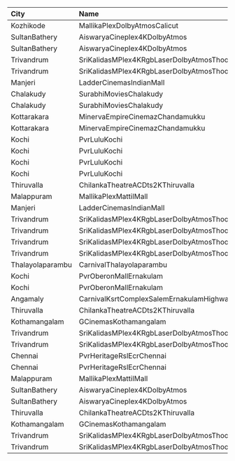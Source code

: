 | City             | Name                                                     |  Time | Type          | Price | Capacity | Booked |
| :--------------- | :------------------------------------------------------- | ----: | :------------ | ----: | -------: | -----: |
| Kozhikode        | MallikaPlexDolbyAtmosCalicut                             | 10:00 | Executive     |  140₹ |      163 |     81 |
| SultanBathery    | AiswaryaCineplex4KDolbyAtmos                             | 11:00 | Recliner      |  250₹ |        9 |      4 |
| SultanBathery    | AiswaryaCineplex4KDolbyAtmos                             | 11:00 | PlatinumClass |  112₹ |      156 |     78 |
| Trivandrum       | SriKalidasMPlex4KRgbLaserDolbyAtmosThoongamparaKattakada | 11:00 | DiamondSofa   |  200₹ |        4 |      2 |
| Trivandrum       | SriKalidasMPlex4KRgbLaserDolbyAtmosThoongamparaKattakada | 11:00 | Gold          |  150₹ |      173 |     87 |
| Manjeri          | LadderCinemasIndianMall                                  | 12:00 | Executive     |  150₹ |       80 |     40 |
| Chalakudy        | SurabhiMoviesChalakudy                                   | 12:00 | Box           |  139₹ |       20 |     20 |
| Chalakudy        | SurabhiMoviesChalakudy                                   | 12:00 | Gold          |  129₹ |      295 |    164 |
| Kottarakara      | MinervaEmpireCinemazChandamukku                          | 12:45 | Executive     |  200₹ |       13 |      0 |
| Kottarakara      | MinervaEmpireCinemazChandamukku                          | 12:45 | Diamond       |  140₹ |      210 |    104 |
| Kochi            | PvrLuluKochi                                             | 13:35 | Classic       |  140₹ |       39 |     20 |
| Kochi            | PvrLuluKochi                                             | 13:35 | ClassicPlus   |  160₹ |       91 |     50 |
| Kochi            | PvrLuluKochi                                             | 13:35 | Prime         |  190₹ |       68 |     38 |
| Kochi            | PvrLuluKochi                                             | 13:35 | Recliner      |  350₹ |       10 |      5 |
| Thiruvalla       | ChilankaTheatreACDts2KThiruvalla                         | 14:00 | Balcony       |  130₹ |      277 |    164 |
| Malappuram       | MallikaPlexMattilMall                                    | 14:00 | Executive     |  140₹ |       50 |     17 |
| Manjeri          | LadderCinemasIndianMall                                  | 14:15 | Executive     |  150₹ |       80 |     40 |
| Trivandrum       | SriKalidasMPlex4KRgbLaserDolbyAtmosThoongamparaKattakada | 14:30 | DiamondSofa   |  200₹ |        4 |      2 |
| Trivandrum       | SriKalidasMPlex4KRgbLaserDolbyAtmosThoongamparaKattakada | 14:30 | Gold          |  150₹ |      173 |     87 |
| Trivandrum       | SriKalidasMPlex4KRgbLaserDolbyAtmosThoongamparaKattakada | 14:30 | DiamondSofa   |  200₹ |        4 |      2 |
| Trivandrum       | SriKalidasMPlex4KRgbLaserDolbyAtmosThoongamparaKattakada | 14:30 | Gold          |  150₹ |      173 |     87 |
| Thalayolaparambu | CarnivalThalayolaparambu                                 | 15:30 | Gold          |  110₹ |      144 |     72 |
| Kochi            | PvrOberonMallErnakulam                                   | 16:35 | Classic       |  140₹ |       36 |     18 |
| Kochi            | PvrOberonMallErnakulam                                   | 16:35 | ClassicPlus   |  170₹ |       81 |     41 |
| Angamaly         | CarnivalKsrtComplexSalemErnakulamHighway                 | 17:15 | GoldOffline   |  150₹ |      202 |    101 |
| Thiruvalla       | ChilankaTheatreACDts2KThiruvalla                         | 17:30 | Balcony       |  130₹ |      277 |    164 |
| Kothamangalam    | GCinemasKothamangalam                                    | 18:00 | Gold          |  130₹ |      162 |     81 |
| Trivandrum       | SriKalidasMPlex4KRgbLaserDolbyAtmosThoongamparaKattakada | 18:15 | DiamondSofa   |  200₹ |        4 |      2 |
| Trivandrum       | SriKalidasMPlex4KRgbLaserDolbyAtmosThoongamparaKattakada | 18:15 | Gold          |  150₹ |      173 |     87 |
| Chennai          | PvrHeritageRslEcrChennai                                 | 18:25 | Classic       |   64₹ |       16 |     16 |
| Chennai          | PvrHeritageRslEcrChennai                                 | 18:25 | Prime         |  162₹ |      136 |     73 |
| Malappuram       | MallikaPlexMattilMall                                    | 19:00 | Executive     |  140₹ |       50 |     17 |
| SultanBathery    | AiswaryaCineplex4KDolbyAtmos                             | 19:15 | Recliner      |  250₹ |        9 |      4 |
| SultanBathery    | AiswaryaCineplex4KDolbyAtmos                             | 19:15 | PlatinumClass |  112₹ |      156 |     78 |
| Thiruvalla       | ChilankaTheatreACDts2KThiruvalla                         | 21:00 | Balcony       |  130₹ |      277 |    164 |
| Kothamangalam    | GCinemasKothamangalam                                    | 21:00 | Gold          |  130₹ |      162 |     81 |
| Trivandrum       | SriKalidasMPlex4KRgbLaserDolbyAtmosThoongamparaKattakada | 21:30 | DiamondSofa   |  200₹ |        4 |      2 |
| Trivandrum       | SriKalidasMPlex4KRgbLaserDolbyAtmosThoongamparaKattakada | 21:30 | Gold          |  150₹ |      173 |     87 |